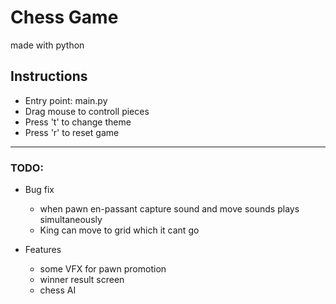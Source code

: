 # Chess Game
made with python

## Instructions
- Entry point: main.py
- Drag mouse to controll pieces
- Press 't' to change theme
- Press 'r' to reset game

-----------------

### TODO:

- Bug fix
    - when pawn en-passant capture sound and move sounds plays simultaneously
    - King can move to grid which it cant go

- Features
    - some VFX for pawn promotion
    - winner result screen
    - chess AI